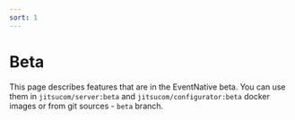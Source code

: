 ```yaml
---
sort: 1
---
```


# Beta

This page describes features that are in the EventNative beta. You can use them in `jitsucom/server:beta` and `jitsucom/configurator:beta` docker images or from git sources - `beta` branch.